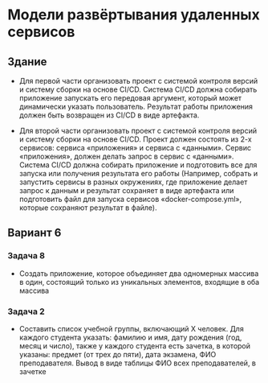 # Модели развёртывания удаленных сервисов 
## Здание
- Для первой части организовать проект с системой контроля версий и систему
сборки на основе CI/CD. Система CI/CD должна собирать приложение запускать его
передовая аргумент, который может динамически указать пользователь. Результат
работы приложения должен быть возвращен из CI/CD в виде артефакта.

- Для второй части организовать проект с системой контроля версий и систему
сборки на основе CI/CD. Проект должен состоять из 2-х сервисов: сервиса
«приложения» и сервиса с «данными». Сервис «приложения», должен делать
запрос в сервис с «данными». Система CI/CD должна собирать приложение и
подготовить все для запуска или получения результата его работы (Например,
собрать и запустить сервисы в разных окружениях, где приложение делает запрос
к данным и результат сохраняет в виде артефакта или подготовить файл для
запуска сервисов «docker-compose.yml», которые сохраняют результат в файле).

## Вариант 6
### Задача 8
- Создать приложение, которое объединяет два одномерных массива в один,
состоящий только из уникальных элементов, входящие в оба массива

### Задача 2
- Составить список учебной группы, включающий Х человек. Для каждого студента указать:
фамилию и имя, дату рождения (год, месяц и число), также у каждого студента есть
зачетка, в которой указаны: предмет (от трех до пяти), дата экзамена, ФИО
преподавателя.
Вывод в виде таблицы ФИО всех преподавателей, в зачетке

